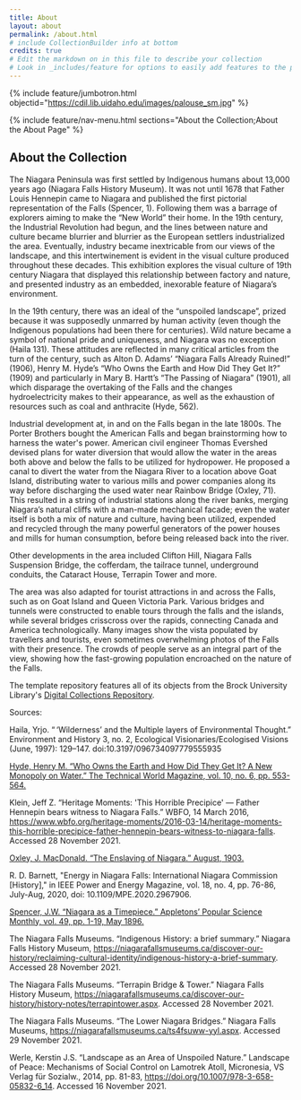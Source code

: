 ```yaml
---
title: About
layout: about
permalink: /about.html
# include CollectionBuilder info at bottom
credits: true
# Edit the markdown on in this file to describe your collection
# Look in _includes/feature for options to easily add features to the page
---
```


{% include feature/jumbotron.html objectid="https://cdil.lib.uidaho.edu/images/palouse_sm.jpg" %}

{% include feature/nav-menu.html sections="About the Collection;About the About Page" %}

## About the Collection

The Niagara Peninsula was first settled by Indigenous humans about 13,000 years ago (Niagara Falls History Museum). It was not until 1678 that Father Louis Hennepin came to Niagara and published the first pictorial representation of the Falls (Spencer, 1). Following them was a barrage of explorers aiming to make the “New World” their home. In the 19th century, the Industrial Revolution had begun, and the lines between nature and culture became blurrier and blurrier as the European settlers industrialized the area. Eventually, industry became inextricable from our views of the landscape, and this intertwinement is evident in the visual culture produced throughout these decades. This exhibition explores the visual culture of 19th century Niagara that displayed this relationship between factory and nature, and presented industry as an embedded, inexorable feature of Niagara’s environment. 

In the 19th century, there was an ideal of the “unspoiled landscape”, prized because it was supposedly unmarred by human activity (even though the Indigenous populations had been there for centuries). Wild nature became a symbol of national pride and uniqueness, and Niagara was no exception (Haila 131). These attitudes are reflected in many critical articles from the turn of the century, such as Alton D. Adams’ “Niagara Falls Already Ruined!” (1906), Henry M. Hyde’s “Who Owns the Earth and How Did They Get It?” (1909) and particularly in Mary B. Hartt’s “The Passing of Niagara” (1901), all which disparage the overtaking of the Falls and the changes hydroelectricity makes to their appearance, as well as the exhaustion of resources such as coal and anthracite (Hyde, 562). 

Industrial development at, in and on the Falls began in the late 1800s. The Porter Brothers bought the American Falls and began brainstorming how to harness the water's power. American civil engineer Thomas Evershed devised plans for water diversion that would allow the water in the areas both above and below the falls to be utilized for hydropower. He proposed a canal to divert the water from the Niagara River to a location above Goat Island, distributing water to various mills and power companies along its way before discharging the used water near Rainbow Bridge (Oxley, 71). This resulted in a string of industrial stations along the river banks, merging Niagara’s natural cliffs with a man-made mechanical facade; even the water itself is both a mix of nature and culture, having been utilized, expended and recycled through the many powerful generators of the power houses and mills for human consumption, before being released back into the river. 

Other developments in the area included Clifton Hill, Niagara Falls Suspension Bridge, the cofferdam, the tailrace tunnel, underground conduits, the Cataract House, Terrapin Tower and more.

The area was also adapted for tourist attractions in and across the Falls, such as on Goat Island and Queen Victoria Park. Various bridges and tunnels were constructed to enable tours through the falls and the islands, while several bridges crisscross over the rapids, connecting Canada and America technologically. Many images show the vista populated by travellers and tourists, even sometimes overwhelming photos of the Falls with their presence. The crowds of people serve as an integral part of the view, showing how the fast-growing population encroached on the nature of the Falls. 

The template repository features all of its objects from the Brock University Library's [Digital Collections Repository](dr.library.brocku.ca). 


Sources: 

Haila, Yrjo. “ ‘Wilderness’ and the Multiple layers of Environmental Thought.” Environment and History 3, no. 2, Ecological Visionaries/Ecologised Visions (June, 1997): 129–147. doi:10.3197/096734097779555935

[Hyde, Henry M. “Who Owns the Earth and How Did They Get It? A New Monopoly on Water.” The Technical World Magazine, vol. 10, no. 6, pp. 553-564.](http://hdl.handle.net/10464/13187) 

Klein, Jeff Z. “Heritage Moments: 'This Horrible Precipice' — Father Hennepin bears witness to Niagara Falls.” WBFO, 14 March 2016, https://www.wbfo.org/heritage-moments/2016-03-14/heritage-moments-this-horrible-precipice-father-hennepin-bears-witness-to-niagara-falls. Accessed 28 November 2021. 

[Oxley, J. MacDonald. “The Enslaving of Niagara.” August, 1903.](http://hdl.handle.net/10464/13143)

R. D. Barnett, "Energy in Niagara Falls: International Niagara Commission [History]," in IEEE Power and Energy Magazine, vol. 18, no. 4, pp. 76-86, July-Aug, 2020, doi: 10.1109/MPE.2020.2967906.

[Spencer, J.W. “Niagara as a Timepiece.” Appletons’ Popular Science Monthly, vol. 49, pp. 1-19, May 1896.](http://hdl.handle.net/10464/13150)

The Niagara Falls Museums. “Indigenous History: a brief summary.” Niagara Falls History Museum, https://niagarafallsmuseums.ca/discover-our-history/reclaiming-cultural-identity/indigenous-history-a-brief-summary. Accessed 28 November 2021.

The Niagara Falls Museums. “Terrapin Bridge & Tower.” Niagara Falls History Museum, https://niagarafallsmuseums.ca/discover-our-history/history-notes/terrapintower.aspx. Accessed 28 November 2021.
 
The Niagara Falls Museums. “The Lower Niagara Bridges.” Niagara Falls Museums, https://niagarafallsmuseums.ca/ts4fsuww-yyl.aspx. Accessed 29 November 2021.
 
Werle, Kerstin J.S. “Landscape as an Area of Unspoiled Nature.” Landscape of Peace: Mechanisms of Social Control on Lamotrek Atoll, Micronesia, VS Verlag für Sozialw., 2014, pp. 81-83, https://doi.org/10.1007/978-3-658-05832-6_14. Accessed 16 November 2021.

